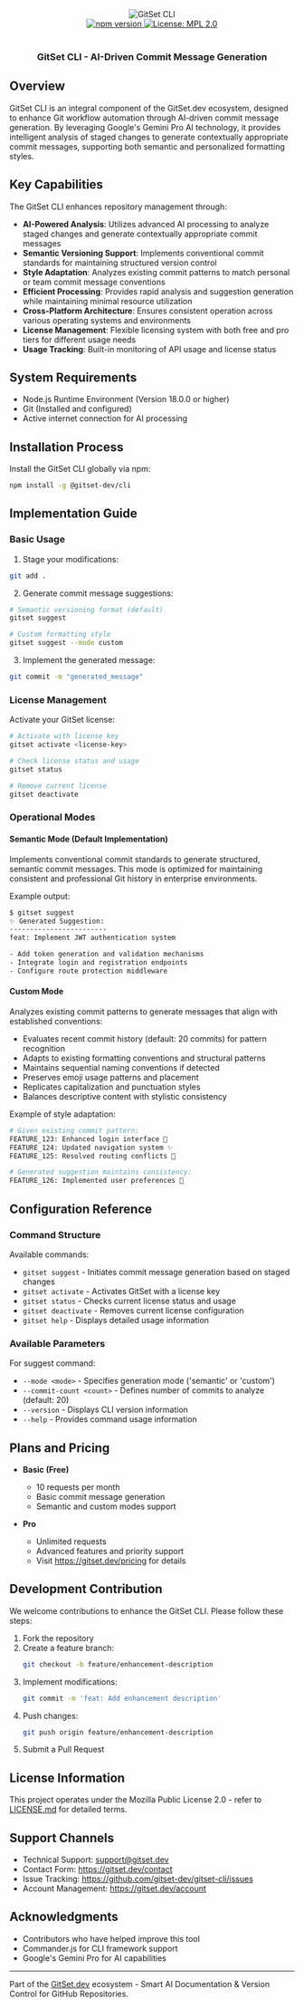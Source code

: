 <div align="center">
    <img src="https://github.com/imprvhub/gitset/blob/main/public/favicon-114-precomposed.png" alt="GitSet CLI" />
    <br>
    <a href="https://badge.fury.io/js/@gitset-dev%2Fcli">
        <img src="https://img.shields.io/npm/v/@gitset-dev/cli?color=%237BFEF5" alt="npm version" />
    </a>
    <a href="https://opensource.org/licenses/MPL-2.0">
        <img src="https://img.shields.io/badge/License-MPL_2.0-%237BFEF5" alt="License: MPL 2.0" />
    </a>
    <br>
    <br>
    <h3>
        GitSet CLI - AI-Driven Commit Message Generation
    </h3>
</div>

## Overview

GitSet CLI is an integral component of the GitSet.dev ecosystem, designed to enhance Git workflow automation through AI-driven commit message generation. By leveraging Google's Gemini Pro AI technology, it provides intelligent analysis of staged changes to generate contextually appropriate commit messages, supporting both semantic and personalized formatting styles.

## Key Capabilities

The GitSet CLI enhances repository management through:

- **AI-Powered Analysis**: Utilizes advanced AI processing to analyze staged changes and generate contextually appropriate commit messages
- **Semantic Versioning Support**: Implements conventional commit standards for maintaining structured version control
- **Style Adaptation**: Analyzes existing commit patterns to match personal or team commit message conventions
- **Efficient Processing**: Provides rapid analysis and suggestion generation while maintaining minimal resource utilization
- **Cross-Platform Architecture**: Ensures consistent operation across various operating systems and environments
- **License Management**: Flexible licensing system with both free and pro tiers for different usage needs
- **Usage Tracking**: Built-in monitoring of API usage and license status

## System Requirements

- Node.js Runtime Environment (Version 18.0.0 or higher)
- Git (Installed and configured)
- Active internet connection for AI processing

## Installation Process

Install the GitSet CLI globally via npm:

```bash
npm install -g @gitset-dev/cli
```

## Implementation Guide

### Basic Usage

1. Stage your modifications:
```bash
git add .
```

2. Generate commit message suggestions:
```bash
# Semantic versioning format (default)
gitset suggest

# Custom formatting style
gitset suggest --mode custom
```

3. Implement the generated message:
```bash
git commit -m "generated_message"
```

### License Management

Activate your GitSet license:
```bash
# Activate with license key
gitset activate <license-key>

# Check license status and usage
gitset status

# Remove current license
gitset deactivate
```

### Operational Modes

#### Semantic Mode (Default Implementation)
Implements conventional commit standards to generate structured, semantic commit messages. This mode is optimized for maintaining consistent and professional Git history in enterprise environments.

Example output:
```bash
$ gitset suggest
✨ Generated Suggestion:
------------------------
feat: Implement JWT authentication system

- Add token generation and validation mechanisms
- Integrate login and registration endpoints
- Configure route protection middleware
```

#### Custom Mode
Analyzes existing commit patterns to generate messages that align with established conventions:

- Evaluates recent commit history (default: 20 commits) for pattern recognition
- Adapts to existing formatting conventions and structural patterns
- Maintains sequential naming conventions if detected
- Preserves emoji usage patterns and placement
- Replicates capitalization and punctuation styles
- Balances descriptive content with stylistic consistency

Example of style adaptation:
```bash
# Given existing commit pattern:
FEATURE_123: Enhanced login interface 🚀
FEATURE_124: Updated navigation system ✨
FEATURE_125: Resolved routing conflicts 🔧

# Generated suggestion maintains consistency:
FEATURE_126: Implemented user preferences 🎯
```

## Configuration Reference

### Command Structure

Available commands:
- `gitset suggest` - Initiates commit message generation based on staged changes
- `gitset activate` - Activates GitSet with a license key
- `gitset status` - Checks current license status and usage
- `gitset deactivate` - Removes current license configuration
- `gitset help` - Displays detailed usage information

### Available Parameters

For suggest command:
- `--mode <mode>` - Specifies generation mode ('semantic' or 'custom')
- `--commit-count <count>` - Defines number of commits to analyze (default: 20)
- `--version` - Displays CLI version information
- `--help` - Provides command usage information

## Plans and Pricing

- **Basic (Free)**
  - 10 requests per month
  - Basic commit message generation
  - Semantic and custom modes support

- **Pro**
  - Unlimited requests
  - Advanced features and priority support
  - Visit https://gitset.dev/pricing for details

## Development Contribution

We welcome contributions to enhance the GitSet CLI. Please follow these steps:

1. Fork the repository
2. Create a feature branch:
   ```bash
   git checkout -b feature/enhancement-description
   ```
3. Implement modifications:
   ```bash
   git commit -m 'feat: Add enhancement description'
   ```
4. Push changes:
   ```bash
   git push origin feature/enhancement-description
   ```
5. Submit a Pull Request

## License Information

This project operates under the Mozilla Public License 2.0 - refer to [LICENSE.md](LICENSE.md) for detailed terms.

## Support Channels

- Technical Support: support@gitset.dev
- Contact Form: https://gitset.dev/contact
- Issue Tracking: https://github.com/gitset-dev/gitset-cli/issues
- Account Management: https://gitset.dev/account

## Acknowledgments

- Contributors who have helped improve this tool
- Commander.js for CLI framework support
- Google's Gemini Pro for AI capabilities

---

Part of the [GitSet.dev](https://gitset.dev) ecosystem - Smart AI Documentation & Version Control for GitHub Repositories.
